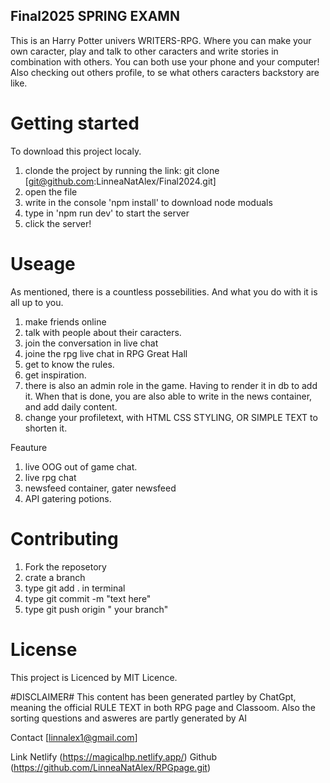 ## Final2025 SPRING EXAMN

This is an Harry Potter univers WRITERS-RPG. Where you can make your own caracter, play and talk to other caracters and write stories in combination
with others. You can both use your phone and your computer! Also checking out others profile, to se what others caracters backstory are like.

# Getting started

To download this project localy.

1. clonde the project by running the link: git clone [git@github.com:LinneaNatAlex/Final2024.git]
2. open the file
3. write in the console 'npm install' to download node moduals
4. type in 'npm run dev' to start the server
5. click the server!

# Useage

As mentioned, there is a countless possebilities. And what you do with it is all up to you.

1. make friends online
2. talk with people about their caracters.
3. join the conversation in live chat
4. joine the rpg live chat in RPG Great Hall
5. get to know the rules.
6. get inspiration.
7. there is also an admin role in the game. Having to render it in db to add it. When that is done, you are also able to write in the
   news container, and add daily content.
8. change your profiletext, with HTML CSS STYLING, OR SIMPLE TEXT to shorten it.

Feauture

1. live OOG out of game chat.
2. live rpg chat
3. newsfeed container, gater newsfeed
4. API gatering potions.

# Contributing

1. Fork the reposetory
2. crate a branch
3. type git add . in terminal
4. type git commit -m "text here"
5. type git push origin " your branch"

# License

This project is Licenced by MIT Licence.

#DISCLAIMER#
This content has been generated partley by ChatGpt, meaning the official RULE TEXT in both RPG page and Classoom.
Also the sorting questions and asweres are partly generated by AI

Contact
[linnalex1@gmail.com]

Link
Netlify (https://magicalhp.netlify.app/) Github (https://github.com/LinneaNatAlex/RPGpage.git)
